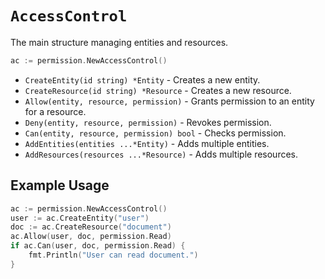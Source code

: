 # `AccessControl`

The main structure managing entities and resources.

```go
ac := permission.NewAccessControl()
```

- `CreateEntity(id string) *Entity` - Creates a new entity.
- `CreateResource(id string) *Resource` - Creates a new resource.
- `Allow(entity, resource, permission)` - Grants permission to an entity for a resource.
- `Deny(entity, resource, permission)` - Revokes permission.
- `Can(entity, resource, permission) bool` - Checks permission.
- `AddEntities(entities ...*Entity)` - Adds multiple entities.
- `AddResources(resources ...*Resource)` - Adds multiple resources.

## Example Usage

```go
ac := permission.NewAccessControl()
user := ac.CreateEntity("user")
doc := ac.CreateResource("document")
ac.Allow(user, doc, permission.Read)
if ac.Can(user, doc, permission.Read) {
    fmt.Println("User can read document.")
}
```

